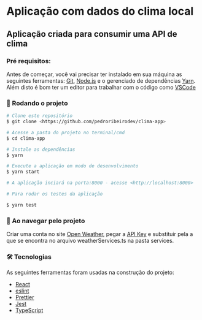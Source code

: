 # Aplicação com dados do clima local

## Aplicação criada para consumir uma API de clima

### Pré requisitos:

Antes de começar, você vai precisar ter instalado em sua máquina as seguintes ferramentas:
[Git](https://git-scm.com), [Node.js](https://nodejs.org/en/) e o gerenciado de dependências [Yarn](https://yarnpkg.com/).
Além disto é bom ter um editor para trabalhar com o código como [VSCode](https://code.visualstudio.com/)

### 🎲 Rodando o projeto

```bash
# Clone este repositório
$ git clone <https://github.com/pedroribeirodev/clima-app>

# Acesse a pasta do projeto no terminal/cmd
$ cd clima-app

# Instale as dependências
$ yarn

# Execute a aplicação em modo de desenvolvimento
$ yarn start

# A aplicação inciará na porta:8000 - acesse <http://localhost:8000>

# Para rodar os testes da aplicação

$ yarn test
```

### 🚀 Ao navegar pelo projeto

Criar uma conta no site [Open Weather](https://openweathermap.org/), pegar a [API Key](https://home.openweathermap.org/api_keys) e substituir
pela a que se encontra no arquivo weatherServices.ts na pasta services.

### 🛠 Tecnologias

As seguintes ferramentas foram usadas na construção do projeto:

- [React](https://reactjs.org/)
- [eslint](https://eslint.org/)
- [Prettier](https://prettier.io/)
- [Jest](https://jestjs.io/)
- [TypeScript](https://www.typescriptlang.org/)
